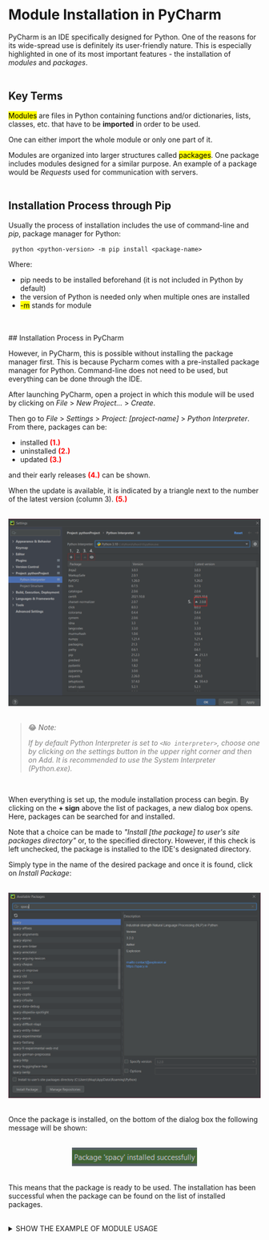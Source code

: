 # Module Installation in PyCharm

PyCharm is an IDE specifically designed for Python. One of the reasons for its wide-spread use is definitely its user-friendly nature. This is especially highlighted in one of its most important features - the installation of *modules* and *packages*.
<br>
</br>
## Key Terms

<mark>Modules</mark> are files in Python containing functions and/or dictionaries, lists, classes, etc. that have to be **imported** in order to be used. 

One can either import the whole module or only one part of it.

Modules are organized into larger structures called <mark>packages</mark>. One package includes modules designed for a similar purpose. An example of a package would be *Requests* used for communication with servers.
<br>
</br>
## Installation Process through Pip


Usually the process of installation includes the use of command-line and *pip*, package manager for Python:

```
 python <python-version> -m pip install <package-name>
```

Where:
* pip needs to be installed beforehand (it is not included in Python by default)
* the version of Python is needed only when multiple ones are installed
* <mark>-m</mark> stands for module

<br>
</br>
## Installation Process in PyCharm

However, in PyCharm, this is possible without installing the package manager first. This is because Pycharm comes with a pre-installed package manager for Python. Command-line does not need to be used, but everything can be done through the IDE.

After launching PyCharm, open a project in which this module will be used by clicking on *File* > *New Project...* > *Create*. 

Then go to *File* > *Settings* > *Project: \[project-name\]* > *Python Interpreter*. From there, packages can be:

* installed <span style="color:red">**(1.)**</span>
* uninstalled <span style="color:red">**(2.)**</span>
* updated <span style="color:red">**(3.)**</span>

and their early releases <span style="color:red">**(4.)**</span> can be shown.

When the update is available, it is indicated by a triangle next to the number of the latest version (column 3). <span style="color:red">**(5.)**</span>

<br>

<center>
  <img width="550" src="module_manager.png">
</center>

</br>

> :joy: *Note:*
>
><span style="color:grey">*If by default Python Interpreter is set to `<No interpreter>`, choose one by clicking on the settings button in the upper right corner and then on *Add*. It is recommended to use the System Interpreter (Python.exe).*</span>

<br>

When everything is set up, the module installation process can begin. By clicking on the **+ sign** above the list of packages, a new dialog box opens. Here, packages can be searched for and installed. 

Note that a choice can be made to *"Install [the package] to user's site packages directory"* or, to the specified directory. However, if this check is left unchecked, the package is installed to the IDE's designated directory.

Simply type in the name of the desired package and once it is found, click on *Install Package*:

</br>

<center>
  <img width="550" src="spacy.png">
</center>

<br>

Once the package is installed, on the bottom of the dialog box the following message will be shown:

</br>

<center>
  <img width="250" src="success.png">
</center>

<br>

This means that the package is ready to be used. The installation has been successful when the package can be found on the list of installed packages.

</br>

<details>
  <summary markdown="span">SHOW THE EXAMPLE OF MODULE USAGE</summary>
<br>
When installing, for example, Spacy, as in the picture above, the English dictionary (en_core_web_sm) needs to be installed separately. This is done by writing and running the following code:

</br>

```python
import spacy
spacy.cli.download("en_core_web_sm")
```

<br>

Once everything is installed with no error messages popping up, the module and its dictionary can successfuly be used for natural language processing in Python:

</br>

```python
import spacy
nlp = spacy.load("en_core_web_sm")

doc = nlp("In 2020, Apple made a profit of $10 million dollars in the U.S. only.")

for token in doc:
    print(token.text, token.pos_, token.dep_)
```
</details>